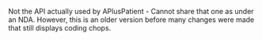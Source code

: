 Not the API actually used by APlusPatient - Cannot share that one as under an NDA. However, this is an older version before many changes were made that still displays coding chops. 
